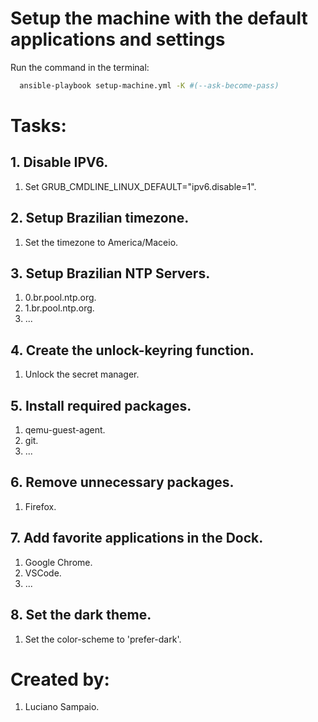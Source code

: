 # Setup the machine with the default applications and settings

Run the command in the terminal:
```bash
  ansible-playbook setup-machine.yml -K #(--ask-become-pass)
```

# Tasks:

## 1. Disable IPV6.
  1. Set GRUB_CMDLINE_LINUX_DEFAULT="ipv6.disable=1".

## 2. Setup Brazilian timezone.
  1. Set the timezone to America/Maceio.

## 3. Setup Brazilian NTP Servers.
  1. 0.br.pool.ntp.org.
  2. 1.br.pool.ntp.org.
  3. ...

## 4. Create the unlock-keyring function.
  1. Unlock the secret manager.

## 5. Install required packages.
  1. qemu-guest-agent.
  2. git.
  3. ...

## 6. Remove unnecessary packages.
  1. Firefox.

## 7. Add favorite applications in the Dock.
  1. Google Chrome.
  2. VSCode.
  3. ...

## 8. Set the dark theme.
  1. Set the color-scheme to 'prefer-dark'.

# Created by: 

1. Luciano Sampaio.